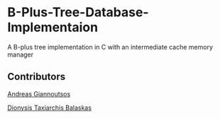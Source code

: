 # B-Plus-Tree-Database-Implementaion
A B-plus tree implementation in C with an intermediate cache memory manager

## Contributors

[Andreas Giannoutsos](https://github.com/AGiannoutsos)

[Dionysis Taxiarchis Balaskas](https://github.com/dbalaskas)
